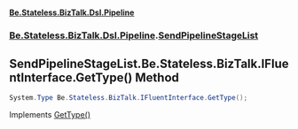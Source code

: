 #### [Be.Stateless.BizTalk.Dsl.Pipeline](README.md 'README')
### [Be.Stateless.BizTalk.Dsl.Pipeline](Be.Stateless.BizTalk.Dsl.Pipeline.md 'Be.Stateless.BizTalk.Dsl.Pipeline').[SendPipelineStageList](SendPipelineStageList.md 'Be.Stateless.BizTalk.Dsl.Pipeline.SendPipelineStageList')

## SendPipelineStageList.Be.Stateless.BizTalk.IFluentInterface.GetType() Method

```csharp
System.Type Be.Stateless.BizTalk.IFluentInterface.GetType();
```

Implements [GetType()](https://docs.microsoft.com/en-us/dotnet/api/Be.Stateless.BizTalk.IFluentInterface.GetType 'Be.Stateless.BizTalk.IFluentInterface.GetType')